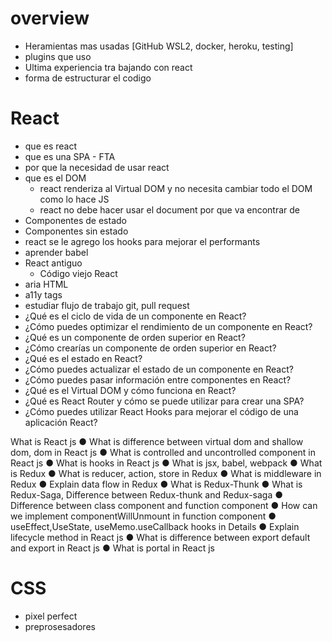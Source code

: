 # overview

- Heramientas mas usadas [GitHub WSL2, docker, heroku, testing]
- plugins que uso
- Ultima experiencia tra bajando con react
- forma de estructurar el codigo


# React
- que es react
- que es una SPA - FTA
- por que la necesidad de usar react
- que es el DOM
    - react renderiza al Virtual DOM y no necesita cambiar todo el DOM como lo hace JS
    - react no debe hacer usar el document por que va encontrar de
- Componentes de estado
- Componentes sin estado
- react se le agrego los hooks para mejorar el performants
- aprender babel
- React antiguo
    - Código viejo React
- aria HTML
- a11y tags
- estudiar flujo de trabajo git, pull request
- ¿Qué es el ciclo de vida de un componente en React?
- ¿Cómo puedes optimizar el rendimiento de un componente en React?
- ¿Qué es un componente de orden superior en React?
- ¿Cómo crearías un componente de orden superior en React?
- ¿Qué es el estado en React?
- ¿Cómo puedes actualizar el estado de un componente en React?
- ¿Cómo puedes pasar información entre componentes en React?
- ¿Qué es el Virtual DOM y cómo funciona en React?
- ¿Qué es React Router y cómo se puede utilizar para crear una SPA?
- ¿Cómo puedes utilizar React Hooks para mejorar el código de una aplicación React?

What is React js
● What is difference between virtual dom and shallow
dom, dom in React js
● What is controlled and uncontrolled component in
React js
● What is hooks in React js
● What is jsx, babel, webpack
● What is Redux
● What is reducer, action, store in Redux
● What is middleware in Redux
● Explain data flow in Redux
● What is Redux-Thunk
● What is Redux-Saga, Difference between
Redux-thunk and Redux-saga
● Difference between class component and function
component
● How can we implement componentWillUnmount in
function component
● useEffect,UseState, useMemo.useCallback hooks in
Details
● Explain lifecycle method in React js
● What is difference between export default and export
in React js
● What is portal in React js


# CSS

- pixel perfect
- preprosesadores